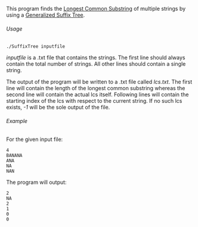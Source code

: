 This program finds the [Longest Common Substring](https://en.wikipedia.org/wiki/Longest_common_substring_problem) of multiple strings by using a [Generalized Suffix Tree](https://en.wikipedia.org/wiki/Generalized_suffix_tree).

###### Usage

`./SuffixTree inputfile`

*inputfile* is a .txt file that contains the strings. The first line should always contain the total number of strings. All other lines should contain a single string.

The output of the program will be written to a .txt file called *lcs.txt*. The first line will contain the length of the longest common substring whereas the second line will contain the actual lcs itself. Following lines will contain the starting index of the lcs with respect to the current string. If no such lcs exists, *-1* will be the sole output of the file.

###### Example

For the given input file:

```
4
BANANA
ANA
NA
NAN
```

The program will output:

```
2
NA
2
1
0
0
```
